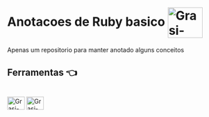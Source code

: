 # Anotacoes de Ruby basico  <img align="center" alt="Grasi-Flutter" height="70" width="80" src="https://media.giphy.com/media/8L0hXHQkY4o7eyQHJB/giphy.gif">

Apenas um repositorio para manter anotado alguns conceitos


## Ferramentas :point_left:
<div style="display: inline_block"><br>
  <img align="center" alt="Grasi-Dart" height="30" width="40" src="https://cdn.jsdelivr.net/gh/devicons/devicon/icons/ruby/ruby-original.svg">
  <img align="center" alt="Grasi-Pythont" height="30" width="40" src="https://cdn.jsdelivr.net/gh/devicons/devicon/icons/vscode/vscode-original.svg">
  
</div>



